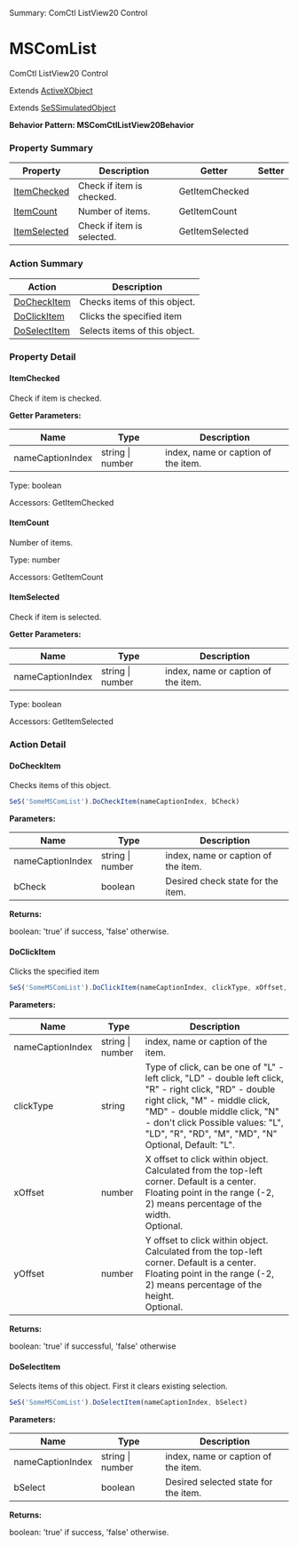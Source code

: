 Summary: ComCtl ListView20 Control

# MSComList

ComCtl ListView20 Control
 
Extends [ActiveXObject](ActiveXObject.md)

Extends [SeSSimulatedObject](SeSSimulatedObject.md)





**Behavior Pattern: MSComCtlListView20Behavior**


<!-- ============================== property summary ========================== -->

  

### Property Summary

| **Property** | **Description** | **Getter** | **Setter** |
| ------------ | --------------- | ---------- | ---------- |
| [ItemChecked](#itemchecked) | Check if item is checked. | GetItemChecked |  |
| [ItemCount](#itemcount) | Number of items. | GetItemCount |  |
| [ItemSelected](#itemselected) | Check if item is selected. | GetItemSelected |  |



  
<!-- ============================== action summary ========================== -->



### Action Summary

|  **Action** | **Description** | 
| ----------- | --------------- |
|  [DoCheckItem](#docheckitem) | Checks items of this object. |
|  [DoClickItem](#doclickitem) | Clicks the specified item |
|  [DoSelectItem](#doselectitem) | Selects items of this object. |




<!-- ============================== property detail ========================== -->
  
### Property Detail
    
<a name="ItemChecked"></a>
#### ItemChecked


Check if item is checked.

      
**Getter Parameters:**

| **Name** | **Type** | **Description** |
| -------- | -------- | --------------- |  
| nameCaptionIndex | string \| number | index, name or caption of the item. |


  
      
Type: boolean
      
      
Accessors: GetItemChecked
      
    
<a name="ItemCount"></a>
#### ItemCount


Number of items.

      
  
      
Type: number
      
      
Accessors: GetItemCount
      
    
<a name="ItemSelected"></a>
#### ItemSelected


Check if item is selected.

      
**Getter Parameters:**

| **Name** | **Type** | **Description** |
| -------- | -------- | --------------- |  
| nameCaptionIndex | string \| number | index, name or caption of the item. |


  
      
Type: boolean
      
      
Accessors: GetItemSelected
      
    
  
  
<!-- ============================== action detail ========================== -->
  
### Action Detail
    
<a name="DoCheckItem"></a>    
#### DoCheckItem

Checks items of this object.

```javascript
SeS('SomeMSComList').DoCheckItem(nameCaptionIndex, bCheck)
```


**Parameters:**

|  **Name** | **Type** | **Description** |
| ---------- | -------- | --------------- |
| nameCaptionIndex | string \| number |  index, name or caption of the item. |
| bCheck | boolean |  Desired check state for the item. |




**Returns:**

boolean: 'true' if success, 'false' otherwise.



<a name="see.also.mscomlist.docheckitem"></a>

<a name="DoClickItem"></a>    
#### DoClickItem

Clicks the specified item

```javascript
SeS('SomeMSComList').DoClickItem(nameCaptionIndex, clickType, xOffset, yOffset)
```


**Parameters:**

|  **Name** | **Type** | **Description** |
| ---------- | -------- | --------------- |
| nameCaptionIndex | string \| number |  index, name or caption of the item. |
| clickType | string |  Type of click, can be one of "L" - left click, "LD" - double left click, "R" - right click, "RD" - double right click, "M" - middle click, "MD" - double middle click, "N" - don't click Possible values: "L", "LD", "R", "RD", "M", "MD", "N"<br>Optional, Default: "L". |
| xOffset | number |  X offset to click within object. Calculated from the top-left corner. Default is a center. Floating point in the range (-2, 2) means percentage of the width.<br>Optional. |
| yOffset | number |  Y offset to click within object. Calculated from the top-left corner. Default is a center. Floating point in the range (-2, 2) means percentage of the height.<br>Optional. |




**Returns:**

boolean: 'true' if successful, 'false' otherwise



<a name="see.also.mscomlist.doclickitem"></a>

<a name="DoSelectItem"></a>    
#### DoSelectItem

Selects items of this object. First it clears existing selection.

```javascript
SeS('SomeMSComList').DoSelectItem(nameCaptionIndex, bSelect)
```


**Parameters:**

|  **Name** | **Type** | **Description** |
| ---------- | -------- | --------------- |
| nameCaptionIndex | string \| number |  index, name or caption of the item. |
| bSelect | boolean |  Desired selected state for the item. |




**Returns:**

boolean: 'true' if success, 'false' otherwise.



<a name="see.also.mscomlist.doselectitem"></a>

  

